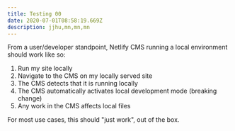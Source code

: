```yaml
---
title: Testing 00
date: 2020-07-01T08:58:19.669Z
description: jjhu,mn,mn,mn
---
```

From a user/developer standpoint, Netlify CMS running a local environment should work like so:

1. Run my site locally
2. Navigate to the CMS on my locally served site
3. The CMS detects that it is running locally
4. The CMS automatically activates local development mode (breaking change)
5. Any work in the CMS affects local files

For most use cases, this should "just work", out of the box.